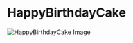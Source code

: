 # HappyBirthdayCake

![HappyBirthdayCake Image](https://cdn.jsdelivr.net/gh/ZhiJingHub/ZhiJingHub.github.io@57ee7b2674cdb98f576cf33694b90614e66e8656/HappyBirthdayCake/photo/HappyBirthdayCake.png)
